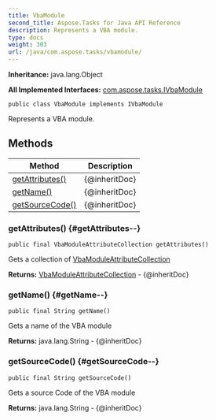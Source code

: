 ```yaml
---
title: VbaModule
second_title: Aspose.Tasks for Java API Reference
description: Represents a VBA module.
type: docs
weight: 303
url: /java/com.aspose.tasks/vbamodule/
---
```


**Inheritance:**
java.lang.Object

**All Implemented Interfaces:**
[com.aspose.tasks.IVbaModule](../../com.aspose.tasks/ivbamodule)
```
public class VbaModule implements IVbaModule
```

Represents a VBA module.
## Methods

| Method | Description |
| --- | --- |
| [getAttributes()](#getAttributes--) | \{@inheritDoc\} |
| [getName()](#getName--) | \{@inheritDoc\} |
| [getSourceCode()](#getSourceCode--) | \{@inheritDoc\} |
### getAttributes() {#getAttributes--}
```
public final VbaModuleAttributeCollection getAttributes()
```


Gets a collection of [VbaModuleAttributeCollection](../../com.aspose.tasks/vbamoduleattributecollection)

**Returns:**
[VbaModuleAttributeCollection](../../com.aspose.tasks/vbamoduleattributecollection) - \{@inheritDoc\}
### getName() {#getName--}
```
public final String getName()
```


Gets a name of the VBA module

**Returns:**
java.lang.String - \{@inheritDoc\}
### getSourceCode() {#getSourceCode--}
```
public final String getSourceCode()
```


Gets a source Code of the VBA module

**Returns:**
java.lang.String - \{@inheritDoc\}
